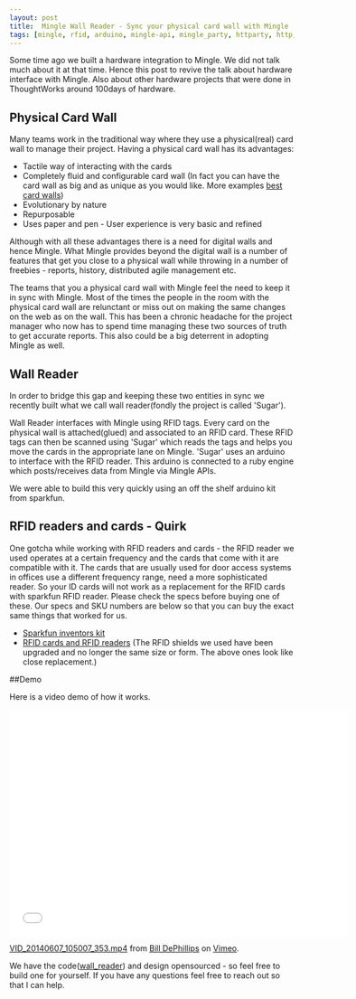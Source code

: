 ```yaml
---
layout: post
title:  Mingle Wall Reader - Sync your physical card wall with Mingle
tags: [mingle, rfid, arduino, mingle-api, mingle_party, httparty, http, hardware, hacking]
---
```


Some time ago we built a hardware integration to Mingle. We did not talk much about it at that time. Hence this post to revive the talk about hardware interface with Mingle. Also about other hardware projects that were done in ThoughtWorks around 100days of hardware.

<!--more-->

## Physical Card Wall
Many teams work in the traditional way where they use a physical(real) card wall to manage their project. Having a physical card wall has its advantages:

- Tactile way of interacting with the cards
- Completely fluid and configurable card wall
(In fact you can have the card wall as big and as unique as you would like. More examples [best card walls](http://www.pinterest.com/thoughtworks/bestcardwall/))
- Evolutionary by nature
- Repurposable
- Uses paper and pen - User experience is very basic and refined

Although with all these advantages there is a need for digital walls and hence Mingle. What Mingle provides beyond the digital wall is a number of features that get you close to a physical wall while throwing in a number of freebies - reports, history, distributed agile management etc.


The teams that you a physical card wall with Mingle feel the need to keep it in sync with Mingle. Most of the times the people in the room with the physical card wall are relunctant or miss out on making the same changes on the web as on the wall. This has been a chronic headache for the project manager who now has to spend time managing these two sources of truth to get accurate reports. This also could be a big deterrent in adopting Mingle as well.

## Wall Reader
In order to bridge this gap and keeping these two entities in sync we recently built what we call wall reader(fondly the project is called 'Sugar').

Wall Reader interfaces with Mingle using RFID tags. Every card on the physical wall is attached(glued) and associated to an RFID card. These RFID tags can then be scanned using 'Sugar' which reads the tags and helps you move the cards in the appropriate lane on Mingle. 'Sugar' uses an arduino to interface with the RFID reader. This arduino is connected to a ruby engine which posts/receives data from Mingle via Mingle APIs.

We were able to build this very quickly using an off the shelf arduino kit from sparkfun.

## RFID readers and cards - Quirk
One gotcha while working with RFID readers and cards - the RFID reader we used operates at a certain frequency and the cards that come with it are compatible with it. The cards that are usually used for door access systems in offices use a different frequency range, need a more sophisticated reader. So your ID cards will not work as a replacement for the RFID cards with sparkfun RFID reader. Please check the specs before buying one of these. Our specs and SKU numbers are below so that you can buy the exact same things that worked for us.

- [Sparkfun inventors kit](https://www.sparkfun.com/products/12001)
- [RFID cards and RFID readers](http://www.instructables.com/id/Arduino-and-RFID-from-seeedstudio/)
(The RFID shields we used have been upgraded and no longer the same size or form. The above ones look like close replacement.)

##Demo

Here is a video demo of how it works.

<iframe src="//player.vimeo.com/video/97603955" width="600" height="400" frameborder="0" webkitallowfullscreen mozallowfullscreen allowfullscreen></iframe> <p><a href="http://vimeo.com/97603955">VID_20140607_105007_353.mp4</a> from <a href="http://vimeo.com/user4311546">Bill DePhillips</a> on <a href="https://vimeo.com">Vimeo</a>.</p>

We have the code([wall_reader](https://github.com/ThoughtWorksStudios/wall_reader.git)) and design opensourced - so feel free to build one for yourself. If you have any questions feel free to reach out so that I can help.
